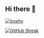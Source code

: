 ## Hi there 👋

[![trophy](https://github-profile-trophy.vercel.app/?username=HellsSenju)](https://github.com/ryo-ma/github-profile-trophy)

[![GitHub Streak](https://github-readme-streak-stats.herokuapp.com/?user=HellsSenju)](https://git.io/streak-stats)

<!--
**HellsSenju/HellsSenju** is a ✨ _special_ ✨ repository because its `README.md` (this file) appears on your GitHub profile.

Here are some ideas to get you started:

- 🔭 I’m currently working on ...
- 🌱 I’m currently learning ...
- 👯 I’m looking to collaborate on ...
- 🤔 I’m looking for help with ...
- 💬 Ask me about ...
- 📫 How to reach me: ...
- 😄 Pronouns: ...
- ⚡ Fun fact: ...
-->
